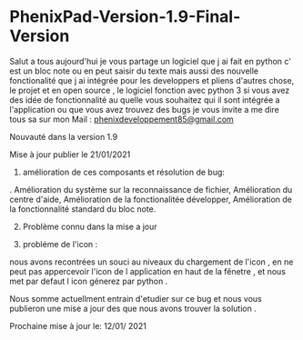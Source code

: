 # PhenixPad-Version-1.9-Final-Version
Salut a tous aujourd'hui je vous partage un logiciel que j ai fait en python c' est un bloc note ou en peut saisir du texte mais aussi des nouvelle fonctionalité que j ai intégrée   pour les developpers et pliens d'autres chose, le projet et en open source , le logiciel fonction avec python 3 si vous avez des idée de fonctionnalité au quelle vous souhaitez qui il sont intégrée a l'application ou que vous avez trouvez des bugs je vous invite a me dire tous sa sur mon Mail : phenixdeveloppement85@gmail.com



Nouvauté dans la version 1.9

Mise à jour publier le 21/01/2021

1. amélioration de ces composants et résolution de bug:

. Amélioration du système sur la reconnaissance de fichier, Amélioration du centre d'aide, Amélioration de la fonctionalitée développer, Amélioration de la fonctionnalité standard du bloc note.

2. Problème connu dans la mise a  jour

1. probléme de l'icon : 

nous avons recontrées un souci au niveaux du chargement de l'icon , en ne peut pas appercevoir l'icon de l application  en haut de la fênetre , et nous met par defaut l icon génerez par python . 

Nous somme actuellment entrain d'etudier sur ce bug  et nous vous publieron une mise a jour des que nous avons trouver la solution .

Prochaine mise à jour le: 12/01/ 2021 
